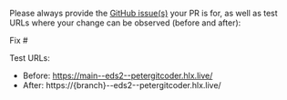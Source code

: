 Please always provide the [GitHub issue(s)](../issues) your PR is for, as well as test URLs where your change can be observed (before and after):

Fix #<gh-issue-id>

Test URLs:
- Before: https://main--eds2--petergitcoder.hlx.live/
- After: https://{branch}--eds2--petergitcoder.hlx.live/
